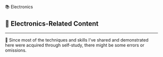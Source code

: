 📚 Electronics

## 🔗 Electronics-Related Content

---

📍 Since most of the techniques and skills I've shared and demonstrated here were acquired through self-study, there might be some errors or omissions.